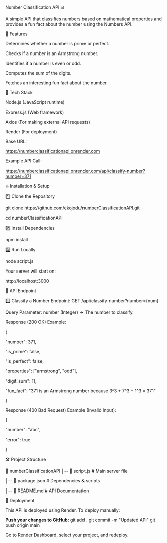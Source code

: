Number Classification API 📊

A simple API that classifies numbers based on mathematical properties and provides a fun fact about the number using the Numbers API.

🚀 Features

Determines whether a number is prime or perfect.

Checks if a number is an Armstrong number.

Identifies if a number is even or odd.

Computes the sum of the digits.

Fetches an interesting fun fact about the number.

🔧 Tech Stack

Node.js (JavaScript runtime)

Express.js (Web framework)

Axios (For making external API requests)

Render (For deployment)


Base URL:

https://numberclassificationapi.onrender.com

Example API Call:

https://numberclassificationapi.onrender.com/api/classify-number?number=371


🔥 Installation & Setup

1️⃣ Clone the Repository

git clone https://github.com/ekojodu/numberClassificationAPI.git

cd numberClassificationAPI

2️⃣ Install Dependencies

npm install

3️⃣ Run Locally

node script.js

Your server will start on:

http://localhost:3000

📌 API Endpoint

1️⃣ Classify a Number
Endpoint:
GET /api/classify-number?number={num}

Query Parameter:
number (Integer) → The number to classify.

Response (200 OK) Example:

{

  "number": 371,
  
  "is_prime": false,
  
  "is_perfect": false,
  
  "properties": ["armstrong", "odd"],
  
  "digit_sum": 11,
  
  "fun_fact": "371 is an Armstrong number because 3^3 + 7^3 + 1^3 = 371"
  
}

Response (400 Bad Request) Example (Invalid Input):

{

  "number": "abc",
  
  "error": true
  
}

🛠 Project Structure

📁 numberClassificationAPI
│-- 📄 script.js         # Main server file

│-- 📄 package.json     # Dependencies & scripts

│-- 📄 README.md        # API Documentation

🚀 Deployment

This API is deployed using Render. To deploy manually:

**Push your changes to GitHub:**
git add .
git commit -m "Updated API"
git push origin main

Go to Render Dashboard, select your project, and redeploy.
